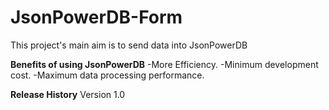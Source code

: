 # JsonPowerDB-Form
This project's main aim is to send data into JsonPowerDB

**Benefits of using JsonPowerDB**
-More Efficiency.
-Minimum development cost.
-Maximum data processing performance.

**Release History**
 Version 1.0
